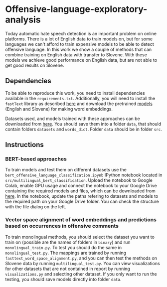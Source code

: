 # Offensive-language-exploratory-analysis

Today automatic hate speech detection is an important problem on online platforms. There is a lot of English data to 
train models on, but for some languages we can't afford to train expensive models to be able to detect offensive 
language. In this work we show a couple of methods that can combine training on English data with transfer to Slovene. 
With these models we achieve good performance on English data, but are not able to get good results on Slovene.

## Dependencies
To be able to reproduce this work, you need to install dependencies available in the `requirements.txt`.
Additionally, you will need to install the `fastText` library as described 
[here](https://fasttext.cc/docs/en/support.html) and download the pretrained
[models](https://fasttext.cc/docs/en/pretrained-vectors.html) (English and Slovene) for making word embeddings.

Datasets used, and models trained with these approaches can be downloaded from 
[here](https://drive.google.com/drive/u/6/folders/1v1BVPBHT_K7bnaZN3f_W-hbcXEbZdQBS). You should save them into a folder
`data`, that should contain folders `datasets` and `words_dict`. Folder `data` should be in folder `src`.

## Instructions

### BERT-based approaches
To train models and test them on different datasets use the `bert_offensive_language_classification.ipynb` IPython notebook located in 
`src/multilingual_bert_classification`. Upload the notebook to Google Colab, enable GPU usage and connect the notebook to your
Google Drive containing the required models and files, which can be downloaded from [here](https://drive.google.com/drive/u/6/folders/1v1BVPBHT_K7bnaZN3f_W-hbcXEbZdQBS).
In the notebook, update the paths refering to datasets and models to the required path on your Google Drive folder. You can check the structure with the
file dialog on the left.

### Vector space alignment of word embeddings and predictions based on occurrences in offensive comments
To train monolingual methods, you should select the dataset you want to train on (possible are the names of folders in 
`binary`) and run `monolingual_train.py`. To test you should do the same in `monolingual_test.py`. 
The mappings are trained by running `fasttext_word_space_alignment.py`, and you can then test the methods on Slovene data
by running `multilingual_test.py`. You can view visualizations for other datasets that are not contained in report by 
running `visualizations.py` and selecting other dataset.
If you only want to run the testing, you should save models directly into folder `data`.